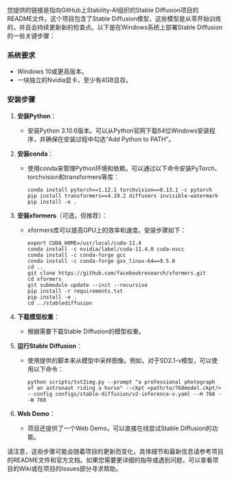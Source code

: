 您提供的链接是指向GitHub上Stability-AI组织的Stable Diffusion项目的README文件。这个项目包含了Stable Diffusion模型，这些模型是从零开始训练的，并且会持续更新新的检查点。以下是在Windows系统上部署Stable Diffusion的一些关键步骤：

### 系统要求

- Windows 10或更高版本。
- 一块独立的Nvidia显卡，至少有4GB显存。

### 安装步骤

1. **安装Python**：
   - 安装Python 3.10.6版本。可以从Python官网下载64位Windows安装程序，并确保在安装过程中勾选“Add Python to PATH”。

2. **安装conda**：
   - 使用conda来管理Python环境和依赖。可以通过以下命令安装PyTorch、torchvision和transformers等库：
     ```
     conda install pytorch==1.12.1 torchvision==0.13.1 -c pytorch
     pip install transformers==4.19.2 diffusers invisible-watermark
     pip install -e .
     ```

3. **安装xformers**（可选，但推荐）：
   - xformers库可以提高GPU上的效率和速度。安装步骤如下：
     ```
     export CUDA_HOME=/usr/local/cuda-11.4
     conda install -c nvidia/label/cuda-11.4.0 cuda-nvcc
     conda install -c conda-forge gcc
     conda install -c conda-forge gxx_linux-64==9.5.0
     cd ..
     git clone https://github.com/facebookresearch/xformers.git
     cd xformers
     git submodule update --init --recursive
     pip install -r requirements.txt
     pip install -e .
     cd ../stablediffusion
     ```

4. **下载模型权重**：
   - 根据需要下载Stable Diffusion的模型权重。

5. **运行Stable Diffusion**：
   - 使用提供的脚本来从模型中采样图像。例如，对于SD2.1-v模型，可以使用以下命令：
     ```
     python scripts/txt2img.py --prompt "a professional photograph of an astronaut riding a horse" --ckpt <path/to/768model.ckpt/> --config configs/stable-diffusion/v2-inference-v.yaml --H 768 --W 768
     ```

6. **Web Demo**：
   - 项目还提供了一个Web Demo，可以直接在线尝试Stable Diffusion的功能。

请注意，这些步骤可能会随着项目的更新而变化，具体细节和最新信息请参考项目的README文件和官方文档。如果您需要更详细的指导或遇到问题，可以查看项目的Wiki或在项目的Issues部分寻求帮助。
